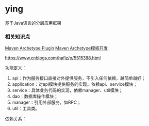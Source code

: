 # ying
基于Java语言的分层应用框架
### 相关知识点
[Maven Archetype Plugin](https://maven.apache.org/archetype/maven-archetype-plugin/index.html)
[Maven Archetype模板开发](https://my.oschina.net/lujianing/blog/912028)

https://www.cnblogs.com/hafiz/p/5515388.html

功能定义：
1. api：作为服务接口直接对外提供服务，不引入任何依赖，越简单越好；
2. application：对api模块提供服务的实现。依赖api、service模块；
3. service：具体业务代码的实现，依赖manager、util模块；
4. dao：数据库操作模块；
5. manager：引用外部服务，如RPC；
6. util：工具类。

依赖关系：


